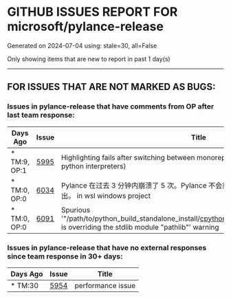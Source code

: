 
# GITHUB ISSUES REPORT FOR microsoft/pylance-release


Generated on 2024-07-04 using: stale=30, all=False


Only showing items that are new to report in past 1 day(s)


---

## FOR ISSUES THAT ARE NOT MARKED AS BUGS:


### Issues in pylance-release that have comments from OP after last team response:

| Days Ago | Issue | Title |
| --- | --- | --- |
 | \* TM:9, OP:1  |[5995](https://github.com/microsoft/pylance-release/issues/5995 "Highlighting fails after switching between monorepo projects (when switching python interpreters)")  |Highlighting fails after switching between monorepo projects (when switching python interpreters) |
 | \* TM:0, OP:0  |[6034](https://github.com/microsoft/pylance-release/issues/6034 "Pylance 在过去 3 分钟内崩溃了 5 次。Pylance 不会重新启动。有关详细信息，请参阅输出。 in wsl windows project")  |Pylance 在过去 3 分钟内崩溃了 5 次。Pylance 不会重新启动。有关详细信息，请参阅输出。 in wsl windows project |
 | \* TM:0, OP:0  |[6091](https://github.com/microsoft/pylance-release/issues/6091 "Spurious '&quot;/path/to/python_build_standalone_install/cpython@3.11/lib/python3.11/pathlib.py&quot; is overriding the stdlib module &quot;pathlib&quot;' warning")  |Spurious '"/path/to/python_build_standalone_install/cpython@3.11/lib/python3.11/pathlib.py" is overriding the stdlib module "pathlib"' warning |

### Issues in pylance-release that have no external responses since team response in 30+ days:

| Days Ago | Issue | Title |
| --- | --- | --- |
 | \* TM:30  |[5954](https://github.com/microsoft/pylance-release/issues/5954 "performance issue")  |performance issue |
